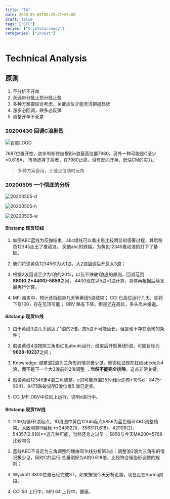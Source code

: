 ```yaml
--- 
title: "TA" 
date: 2020-05-05T00:25:27+08:00 
draft: false
tags: ["BTC"]
series: ["CryptoCurrency"]
categories: ["Invest"]
---
```

# Technical Analysis
<!--more-->
## 原则
1. 不分析不开单
2. 永远带分批止损分批止盈
3. 多种方案要综合考虑，关键点位才能灵活把握趋势
4. 涨多必回调，跌多必反弹
5. 调整开单不死拿

### 20200430 回调C浪剧烈
![百度LOGO](/img/20200430btc.png)

7687位置开空，初步判断终结楔形e浪最高位置7980，另外一种可能是C至少=0.618A，
市场选择了后者，在7980止损，没有反向开单，低估CM的实力。
>多种方案备用，关键点位随时反向

### 20200505 一个彻底的分析
![20200505-d](/img/20200505-d.png)

![20200505-h](/img/20200505-h.png)

![20200505-w](/img/20200505-w.png)

#### Bitstamp 现货1D线

1. 如图ABC蓝线为反弹结束，abc绿线可以看出是比较明显的吸筹过程，其后粉色12345走出了推动浪，
突破abc的跌幅，为黄色12345推动浪的打下了基础。

2. 我们将这黄色12345作为大1浪，大2浪回调后开启大3浪；

3. 根据2浪回调至少为1浪的20%，以及不跌破1浪底的原则，回调范围**880(0.2*4400)-5856**之间，
4400现在以5浪=1浪计算，具体再根据后续发展再行计算。

4. MFI 超卖中，预计还将超卖几天等黄线5浪结束；
   CCI 已高位运行几天，即将下穿100，存在见顶可能；
   OBV 略有下降，但是还在高位，多头尚未撤退。

#### Bitstamp 现货1h线

1. 由于黄线3浪几乎到达了1浪的2倍，故5浪不可能延长，但是也不存在衰竭的条件；

2. 假设黄线4浪按照三角形红色abcde运行，结束后开启黄线5浪，可能目标为**9628-10237**之间；

3. Knowledge:
   调整浪2浪为三角形的情况极少见，侧面佐证现在红线abcde为4浪，而不是下一个大3浪前的2浪调整
；**当然不能完全排除**，这点非常关键。

4. 假设黄线12345走4浪三角调整，e的可能范围25%d到e边界+10%d：8475-9041，8475跌破说明3浪位置5
浪已走完。 

5. CCI,MFI,OBV中位向上运行，说明d进行中。


#### Bitstamp 现货1W线

1. 1139为循环I浪起点，1D线图中黄色12345起点5856为蓝色循环ABC调整结束。大致测算III目标
**24382(1)，35831(1.618)，42908(2)，54357(2.618)**这几种可能，当然还言之过早；
   5856与今天MA200=5768比较吻合

2. 蓝线ABC不设定为三角调整的理由同1h线分析第3点：调整浪2浪为三角形的情况极少见，同时C的运行
总量刚好为A的0.618倍，比较符合锯齿形调整的规则；

3. Wyckoff 3800位置已经完成ST，如果按照今天分析走势，现在走在Spring阶段。

4. CCI 50 上行中，MFI 64 上行中，健康。
